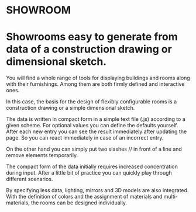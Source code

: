 # SHOWROOM
 # Showrooms easy to generate from data of a construction drawing or dimensional sketch. 


You will find a whole range of tools for displaying buildings and rooms along with their furnishings. Among them are both firmly defined and interactive ones.

In this case, the basis for the design of flexibly configurable rooms is a construction drawing or a simple dimensional sketch.

The data is written in compact form in a simple text file (.js) according to a given scheme. For optional values you can define the defaults yourself. After each new entry you can see the result immediately after updating the page. So you can react immediately in case of an incorrect entry.

On the other hand you can simply put two slashes // in front of a line and remove elements temporarily.

The compact form of the data initially requires increased concentration during input. After a little bit of practice you can quickly play through different scenarios.

By specifying less data, lighting, mirrors and 3D models are also integrated.
With the definition of colors and the assignment of materials and multi-materials, the rooms can be designed individually.
